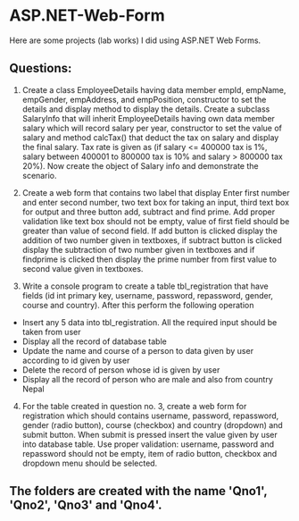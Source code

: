 # ASP.NET-Web-Form
Here are some projects (lab works) I did using ASP.NET Web Forms.

## Questions:

1.	Create a class EmployeeDetails having data member empId, empName, empGender, empAddress, and empPosition, constructor to set the details and display method to display the details. Create a subclass SalaryInfo that will inherit EmployeeDetails having own data member salary which will record salary per year, constructor to set the value of salary and method calcTax() that deduct the tax on salary and display the final salary. Tax rate is given as (if salary <= 400000 tax is 1%, salary between 400001 to 800000 tax is 10% and salary > 800000 tax 20%). Now create the object of Salary info and demonstrate the scenario.

2.	Create a web form that contains two label that display Enter first number and enter second number, two text box for taking an input, third text box for output and three button add, subtract and find prime. Add proper validation like text box should not be empty, value of first field should be greater than value of second field. If add button is clicked display the addition of two number given in textboxes, if subtract button is clicked display the subtraction of two number given in textboxes and if findprime is clicked then display the prime number from first value to second value given in textboxes.

3.	Write a console program to create a table tbl_registration that have fields (id int primary key, username, password, repassword, gender, course and country). After this perform the following operation
  * Insert any 5 data into tbl_registration. All the required input should be taken from user
  * Display all the record of database table
  * Update the name and course of a person to data given by user according to id given by user
  * Delete the record of person whose id is given by user
  * Display all the record of person who are male and also from country Nepal

4.	For the table created in question no. 3, create a web form for registration which should contains username, password, repassword, gender (radio button), course (checkbox) and country (dropdown) and submit button.  When submit is pressed insert the value given by user into database table. Use proper validation: username, password and repassword should not be empty, item of radio button, checkbox and dropdown menu should be selected.

## The folders are created with the name 'Qno1', 'Qno2', 'Qno3' and 'Qno4'.
